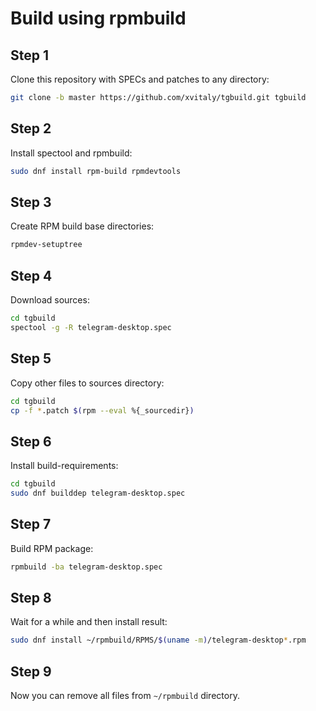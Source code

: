 # Build using rpmbuild
## Step 1

Clone this repository with SPECs and patches to any directory:
```bash
git clone -b master https://github.com/xvitaly/tgbuild.git tgbuild
```

## Step 2

Install spectool and rpmbuild:
```bash
sudo dnf install rpm-build rpmdevtools
```

## Step 3

Create RPM build base directories:
```bash
rpmdev-setuptree
```

## Step 4

Download sources:
```bash
cd tgbuild
spectool -g -R telegram-desktop.spec
```

## Step 5

Copy other files to sources directory:
```bash
cd tgbuild
cp -f *.patch $(rpm --eval %{_sourcedir})
```

## Step 6

Install build-requirements:
```bash
cd tgbuild
sudo dnf builddep telegram-desktop.spec
```

## Step 7

Build RPM package:
```bash
rpmbuild -ba telegram-desktop.spec
```

## Step 8

Wait for a while and then install result:
```bash
sudo dnf install ~/rpmbuild/RPMS/$(uname -m)/telegram-desktop*.rpm
```

## Step 9

Now you can remove all files from `~/rpmbuild` directory.
